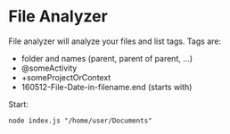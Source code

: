 # File Analyzer

File analyzer will analyze your files and list tags.
Tags are:
* folder and names (parent, parent of parent, ...)
* @someActivity
* +someProjectOrContext
* 160512-File-Date-in-filename.end (starts with)

Start:
```
node index.js "/home/user/Documents"
```
